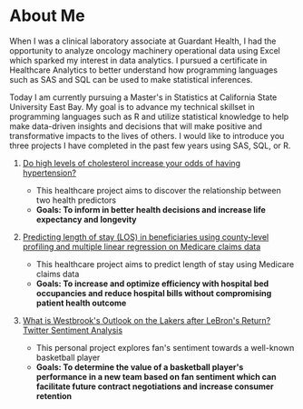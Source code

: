 # About Me

When I was a clinical laboratory associate at Guardant Health, I had the opportunity to analyze oncology machinery operational data using Excel which sparked my interest in data analytics.
I pursued a certificate in Healthcare Analytics to better understand how programming languages such as SAS and SQL can be used to make statistical inferences.

Today I am currently pursuing a Master's in Statistics at California State University East Bay. My goal is to advance my technical skillset in programming languages such as R and utilize statistical knowledge to help make data-driven insights and decisions that will make positive and transformative impacts to the lives of others.
I would like to introduce you three projects I have completed in the past few years using SAS, SQL, or R.

1. [Do high levels of cholesterol increase your odds of having hypertension?](https://github.com/ihnguyen/SAS_Project)
   - This healthcare project aims to discover the relationship between two health predictors
   -  **Goals: To inform in better health decisions and increase life expectancy and longevity**

2. [Predicting length of stay (LOS) in beneficiaries using county-level profiling and multiple linear regression on Medicare claims data](https://github.com/ihnguyen/SAS_Project2)
   - This healthcare project aims to predict length of stay using Medicare claims data
   - **Goals: To increase and optimize efficiency with hospital bed occupancies and reduce hospital bills without compromising patient health outcome**

3. [What is Westbrook's Outlook on the Lakers after LeBron's Return? Twitter Sentiment Analysis](https://github.com/ihnguyen/R_Project)
   - This personal project explores fan's sentiment towards a well-known basketball player
   - **Goals: To determine the value of a basketball player's performance in a new team based on fan sentiment which can facilitate future contract negotiations and increase consumer retention**
